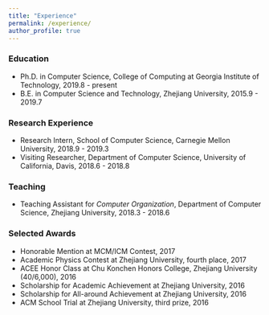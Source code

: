 ```yaml
---
title: "Experience"
permalink: /experience/
author_profile: true
---
```

### Education

* Ph.D. in Computer Science, College of Computing at Georgia Institute of Technology, 2019.8 - present
* B.E. in Computer Science and Technology, Zhejiang University, 2015.9 - 2019.7

### Research Experience

* Research Intern, School of Computer Science, Carnegie Mellon University, 2018.9 - 2019.3
* Visiting Researcher, Department of Computer Science, University of California, Davis, 2018.6 - 2018.8

### Teaching

* Teaching Assistant for *Computer Organization*, Department of Computer Science, Zhejiang University, 2018.3 - 2018.6

### Selected Awards

* Honorable Mention at MCM/ICM Contest, 2017
* Academic Physics Contest at Zhejiang University, fourth place, 2017
* ACEE Honor Class at Chu Konchen Honors College, Zhejiang University (40/6,000), 2016
* Scholarship for Academic Achievement at Zhejiang University, 2016
* Scholarship for All-around Achievement at Zhejiang University, 2016
* ACM School Trial at Zhejiang University, third prize, 2016